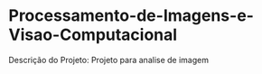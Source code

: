 # Processamento-de-Imagens-e-Visao-Computacional
Descrição do Projeto: Projeto para analise de imagem 
